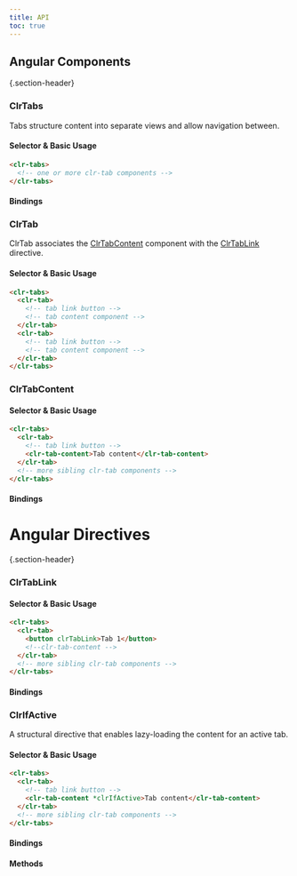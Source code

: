 ```yaml
---
title: API
toc: true
---
```


## Angular Components

{.section-header}

### ClrTabs

Tabs structure content into separate views and allow navigation between.

#### Selector & Basic Usage

<DocDemo toggle="false">

```html
<clr-tabs>
  <!-- one or more clr-tab components -->
</clr-tabs>
```

</DocDemo>

#### Bindings

<DocComponentApi component="ClrTabs" item="bindings" />

### ClrTab

ClrTab associates the [ClrTabContent](./api/#clrtabcontent) component with the [ClrTabLink](./api/#clrtablink) directive.

#### Selector & Basic Usage

<DocDemo toggle="false">

```html
<clr-tabs>
  <clr-tab>
    <!-- tab link button -->
    <!-- tab content component -->
  </clr-tab>
  <clr-tab>
    <!-- tab link button -->
    <!-- tab content component -->
  </clr-tab>
</clr-tabs>
```

</DocDemo>

### ClrTabContent

#### Selector & Basic Usage

<DocDemo toggle="false">

```html
<clr-tabs>
  <clr-tab>
    <!-- tab link button -->
    <clr-tab-content>Tab content</clr-tab-content>
  </clr-tab>
  <!-- more sibling clr-tab components -->
</clr-tabs>
```

</DocDemo>

#### Bindings

<DocComponentApi component="ClrTabContent" item="bindings" />

# Angular Directives

{.section-header}

### ClrTabLink

#### Selector & Basic Usage

<DocDemo toggle="false">

```html
<clr-tabs>
  <clr-tab>
    <button clrTabLink>Tab 1</button>
    <!--clr-tab-content -->
  </clr-tab>
  <!-- more sibling clr-tab components -->
</clr-tabs>
```

</DocDemo>

#### Bindings

<DocComponentApi component="ClrTabLink" item="bindings" />

### ClrIfActive

A structural directive that enables lazy-loading the content for an active tab.

#### Selector & Basic Usage

<DocDemo toggle="false">

```html
<clr-tabs>
  <clr-tab>
    <!-- tab link button -->
    <clr-tab-content *clrIfActive>Tab content</clr-tab-content>
  </clr-tab>
  <!-- more sibling clr-tab components -->
</clr-tabs>
```

</DocDemo>

#### Bindings

<DocComponentApi component="ClrIfActive" item="bindings" />

#### Methods

<DocComponentApi component="ClrIfActive" item="methods" />
